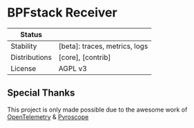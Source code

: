 # BPFstack Receiver

<!-- status autogenerated section -->
| Status        |           |
| ------------- |-----------|
| Stability     | [beta]: traces, metrics, logs   |
| Distributions | [core], [contrib] |
| License | AGPL v3 |

## Special Thanks

This project is only made possible due to the awesome work of [OpenTelemetry](https://github.com/open-telemetry) & [Pyroscope](https://github.com/grafana/pyroscope)